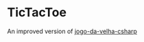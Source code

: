 # TicTacToe

An improved version of [jogo-da-velha-csharp](https://github.com/jonasmachado/jogo-da-velha-csharp)